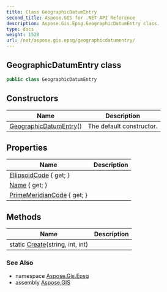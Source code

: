 ```yaml
---
title: Class GeographicDatumEntry
second_title: Aspose.GIS for .NET API Reference
description: Aspose.Gis.Epsg.GeographicDatumEntry class. 
type: docs
weight: 1520
url: /net/aspose.gis.epsg/geographicdatumentry/
---
```

## GeographicDatumEntry class

```csharp
public class GeographicDatumEntry
```

## Constructors

| Name | Description |
| --- | --- |
| [GeographicDatumEntry](geographicdatumentry/)() | The default constructor. |

## Properties

| Name | Description |
| --- | --- |
| [EllipsoidCode](../../aspose.gis.epsg/geographicdatumentry/ellipsoidcode/) { get; } |  |
| [Name](../../aspose.gis.epsg/geographicdatumentry/name/) { get; } |  |
| [PrimeMeridianCode](../../aspose.gis.epsg/geographicdatumentry/primemeridiancode/) { get; } |  |

## Methods

| Name | Description |
| --- | --- |
| static [Create](../../aspose.gis.epsg/geographicdatumentry/create/)(string, int, int) |  |

### See Also

* namespace [Aspose.Gis.Epsg](../../aspose.gis.epsg/)
* assembly [Aspose.GIS](../../)


